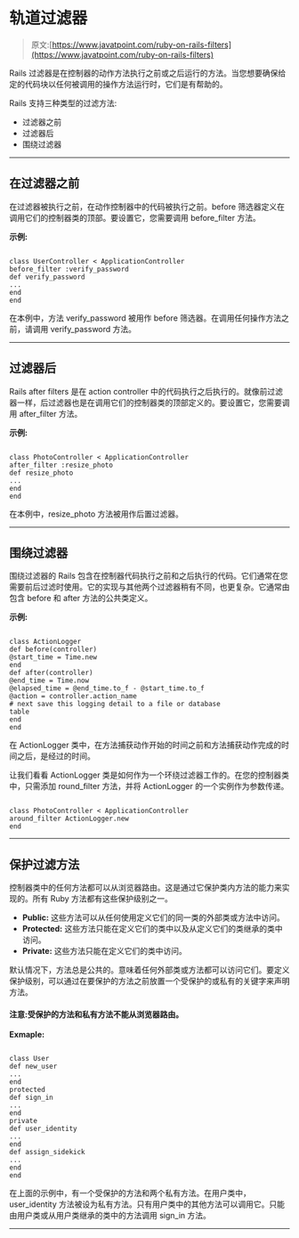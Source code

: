 # 轨道过滤器

> 原文:[https://www.javatpoint.com/ruby-on-rails-filters](https://www.javatpoint.com/ruby-on-rails-filters)

Rails 过滤器是在控制器的动作方法执行之前或之后运行的方法。当您想要确保给定的代码块以任何被调用的操作方法运行时，它们是有帮助的。

Rails 支持三种类型的过滤方法:

*   过滤器之前
*   过滤器后
*   围绕过滤器

* * *

## 在过滤器之前

在过滤器被执行之前，在动作控制器中的代码被执行之前。before 筛选器定义在调用它们的控制器类的顶部。要设置它，您需要调用 before_filter 方法。

**示例:**

```

class UserController < ApplicationController 
before_filter :verify_password
def verify_password
... 
end 
end

```

在本例中，方法 verify_password 被用作 before 筛选器。在调用任何操作方法之前，请调用 verify_password 方法。

* * *

## 过滤器后

Rails after filters 是在 action controller 中的代码执行之后执行的。就像前过滤器一样，后过滤器也是在调用它们的控制器类的顶部定义的。要设置它，您需要调用 after_filter 方法。

**示例:**

```

class PhotoController < ApplicationController 
after_filter :resize_photo 
def resize_photo 
... 
end 
end

```

在本例中，resize_photo 方法被用作后置过滤器。

* * *

## 围绕过滤器

围绕过滤器的 Rails 包含在控制器代码执行之前和之后执行的代码。它们通常在您需要前后过滤时使用。它的实现与其他两个过滤器稍有不同，也更复杂。它通常由包含 before 和 after 方法的公共类定义。

**示例:**

```

class ActionLogger 
def before(controller) 
@start_time = Time.new 
end 
def after(controller) 
@end_time = Time.now 
@elapsed_time = @end_time.to_f - @start_time.to_f 
@action = controller.action_name 
# next save this logging detail to a file or database 
table 
end 
end

```

在 ActionLogger 类中，在方法捕获动作开始的时间之前和方法捕获动作完成的时间之后，是经过的时间。

让我们看看 ActionLogger 类是如何作为一个环绕过滤器工作的。在您的控制器类中，只需添加 round_filter 方法，并将 ActionLogger 的一个实例作为参数传递。

```

class PhotoController < ApplicationController 
around_filter ActionLogger.new 
end

```

* * *

## 保护过滤方法

控制器类中的任何方法都可以从浏览器路由。这是通过它保护类内方法的能力来实现的。所有 Ruby 方法都有这些保护级别之一。

*   **Public:** 这些方法可以从任何使用定义它们的同一类的外部类或方法中访问。
*   **Protected:** 这些方法只能在定义它们的类中以及从定义它们的类继承的类中访问。
*   **Private:** 这些方法只能在定义它们的类中访问。

默认情况下，方法总是公共的。意味着任何外部类或方法都可以访问它们。要定义保护级别，可以通过在要保护的方法之前放置一个受保护的或私有的关键字来声明方法。

#### 注意:受保护的方法和私有方法不能从浏览器路由。

**Exmaple:**

```

class User
def new_user 
... 
end 
protected 
def sign_in 
... 
end 
private 
def user_identity 
... 
end 
def assign_sidekick 
... 
end 
end

```

在上面的示例中，有一个受保护的方法和两个私有方法。在用户类中，user_identity 方法被设为私有方法。只有用户类中的其他方法可以调用它。只能由用户类或从用户类继承的类中的方法调用 sign_in 方法。

* * *